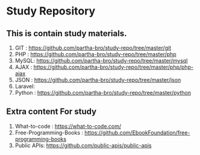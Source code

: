 # Study Repository

## This is contain study materials.

   1. GIT : 	https://github.com/partha-bro/study-repo/tree/master/git
   2. PHP : 	https://github.com/partha-bro/study-repo/tree/master/php
   3. MySQL: 	https://github.com/partha-bro/study-repo/tree/master/mysql
   4. AJAX :	https://github.com/partha-bro/study-repo/tree/master/php/php-ajax
   5. JSON :	https://github.com/partha-bro/study-repo/tree/master/json
   4. Laravel:  
   5. Python : 	https://github.com/partha-bro/study-repo/tree/master/python

## Extra content For study

   1. What-to-code : 		https://what-to-code.com/
   2. Free-Programming-Books : 	https://github.com/EbookFoundation/free-programming-books
   3. Public APIs: 		https://github.com/public-apis/public-apis
